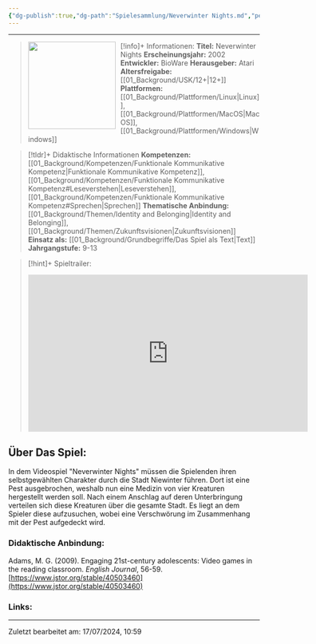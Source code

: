 ```yaml
---
{"dg-publish":true,"dg-path":"Spielesammlung/Neverwinter Nights.md","permalink":"/spielesammlung/neverwinter-nights/","noteIcon":"1"}
---
```


---
>[!info]+ Informationen:
><img src="https://upload.wikimedia.org/wikipedia/en/thumb/7/7a/Neverwinter_Nights_cover.jpg/220px-Neverwinter_Nights_cover.jpg" style="float:left;height:175px;padding-right:10px">**Titel:** Neverwinter Nights
>**Erscheinungsjahr:** 2002
>**Entwickler:** BioWare
>**Herausgeber:** Atari
>**Altersfreigabe:** [[01_Background/USK/12+\|12+]]
>**Plattformen:** [[01_Background/Plattformen/Linux\|Linux]],[[01_Background/Plattformen/MacOS\|MacOS]],[[01_Background/Plattformen/Windows\|Windows]]

>[!tldr]+ Didaktische Informationen
>**Kompetenzen:** [[01_Background/Kompetenzen/Funktionale Kommunikative Kompetenz\|Funktionale Kommunikative Kompetenz]],[[01_Background/Kompetenzen/Funktionale Kommunikative Kompetenz#Leseverstehen\|Leseverstehen]],[[01_Background/Kompetenzen/Funktionale Kommunikative Kompetenz#Sprechen\|Sprechen]]
>**Thematische Anbindung:** [[01_Background/Themen/Identity and Belonging\|Identity and Belonging]],[[01_Background/Themen/Zukunftsvisionen\|Zukunftsvisionen]]
>**Einsatz als:** [[01_Background/Grundbegriffe/Das Spiel als Text\|Text]]
>**Jahrgangstufe:** 9-13

>[!hint]+ Spieltrailer:
><iframe width="560" height="315" src="https://www.youtube.com/embed/3nc6_S2Jkrg?si=n1fcCm7kzIp2OWRe" title="YouTube video player" frameborder="0" allow="accelerometer; autoplay; clipboard-write; encrypted-media; gyroscope; picture-in-picture; web-share" referrerpolicy="strict-origin-when-cross-origin" allowfullscreen></iframe>


## Über Das Spiel:
In dem Videospiel "Neverwinter Nights" müssen die Spielenden ihren selbstgewählten Charakter durch die Stadt Niewinter führen. Dort ist eine Pest ausgebrochen, weshalb nun eine Medizin von vier Kreaturen hergestellt werden soll. Nach einem Anschlag auf deren Unterbringung verteilen sich diese Kreaturen über die gesamte Stadt. Es liegt an dem Spieler diese aufzusuchen, wobei eine Verschwörung im Zusammenhang mit der Pest aufgedeckt wird. 
### Didaktische Anbindung:
Adams, M. G. (2009). Engaging 21st-century adolescents: Video games in the reading classroom. _English Journal_, 56-59. [https://www.jstor.org/stable/40503460](https://www.jstor.org/stable/40503460) 
### Links:

---
Zuletzt bearbeitet am: 17/07/2024, 10:59